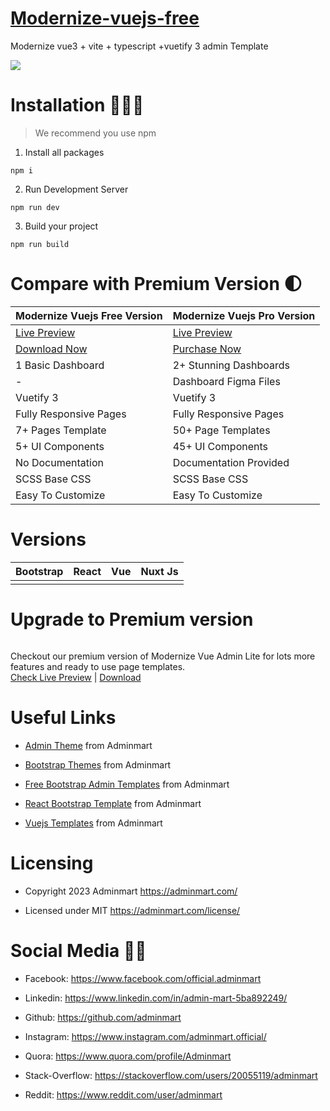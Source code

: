 # <a href="https://modernize-vue3-free.netlify.app/?ref=5">Modernize-vuejs-free</a>
Modernize vue3 + vite + typescript +vuetify 3 admin Template

<!-- Main image of Template -->
<a target="_blank" href="https://adminmart.com/product/modernize-vuetify-vue-admin-dashboard/?ref=5">
  <img src="https://adminmart.com/wp-content/uploads/2023/02/modernize-free-vuetify-admin-dashboard-am.png" />
</a>


# Installation 👨🏻‍💻

> We recommend you use npm

1. Install all packages

```
npm i
```

2. Run Development Server

```
npm run dev
```

3. Build your project

```
npm run build
```

# Compare with Premium Version 🌓

<table>
<thead>
<tr>
<th>Modernize Vuejs Free Version</th>
<th>Modernize Vuejs Pro Version</th>
</tr>
</thead>
<tbody>
<tr>
  <td>
    <a href="https://modernize-vue3-free.netlify.app/?ref=5">Live Preview</a>
  </td>
  <td>
  <a href="https://modernize-vuejs.adminmart.com/?ref=5">Live Preview</a>
  </td>
</tr>
<tr>
  <td>
    <a href="https://adminmart.com/product/modernize-free-vuetify-vue-js-admin-dashboard/?ref=5">Download Now</a>
  </td>
  <td>
    <a href="https://adminmart.com/product/modernize-vuetify-vue-admin-dashboard/?ref=5">Purchase Now</a>
  </td>
</tr>
<tr>
  <td>
  1 Basic Dashboard
  </td>
  <td>
  2+ Stunning Dashboards
  </td>
</tr>
<tr>
  <td>
  -
  </td>
  <td>
  Dashboard Figma Files
  </td>
</tr>
<tr>
  <td>
  Vuetify 3
  </td>
  <td>
  Vuetify 3
  </td>
</tr>
<tr>
  <td>
  Fully Responsive Pages
  </td>
  <td>
  Fully Responsive Pages
  </td>
</tr>
<tr>
  <td>
  7+ Pages Template
  </td>
  <td>
  50+ Page Templates
  </td>
</tr>
<tr>
  <td>
  5+ UI Components
  </td>
  <td>
  45+ UI Components
  </td>
</tr>
<tr>
  <td>
  No Documentation
  </td>
  <td>
  Documentation Provided
  </td>
</tr>
<tr>
  <td>
  SCSS Base CSS
  </td>
  <td>
  SCSS Base CSS
  </td>
</tr>
<tr>
  <td>
  Easy To Customize
  </td>
  <td>
  Easy To Customize
  </td>
</tr>
</tbody>
</table>


# Versions

<table>
<thead>
<tr>
  <th>Bootstrap</th>
  <th>React</th>
  <th>Vue</th>
  <th>Nuxt Js</th>
</tr>
</thead>
<tbody>
  <tr>
    <td>
      <a href="https://adminmart.com/product/modernize-bootstrap-5-admin-template/?ref=5">
        <img src="https://adminmart.com/wp-content/uploads/2023/02/modernize-bootstrap-5-admin-template.png" alt="">
      </a>
    </td>
    <td>
      <a href="https://adminmart.com/product/modernize-react-mui-dashboard-theme/?ref=5">
        <img src="https://adminmart.com/wp-content/uploads/2023/01/image_2023_01_26T10_19_25_019Z.png" alt="">
      </a>
    </td>
    <td>
      <a href="https://adminmart.com/product/modernize-vuetify-vue-admin-dashboard/?ref=5">
        <img src="https://adminmart.com/wp-content/uploads/2023/02/modernize-vuetify-admin-dashboard.png" alt="">
      </a>
    </td>
    <td>
      <a href="https://adminmart.com/product/modernize-nuxt-js-admin-dashboard/?ref=5">
        <img src="https://adminmart.com/wp-content/uploads/2023/02/modernize-nuxt-js-admin-dashboard.png" alt="">
      </a>
    </td>
  <tr>
</tbody>
</table>  


# Upgrade to Premium version

<a target="_blank" href="https://modernize-vuejs.adminmart.com/?ref=5">
  <img src="https://adminmart.com/wp-content/uploads/2023/02/modernize-vuetify-admin-dashboard.png" alt="">
</a>
<p>
  Checkout our premium version of Modernize Vue Admin Lite for lots more features and ready to use page templates.<br>
<a href="https://modernize-vuejs.adminmart.com/?ref=5">Check Live Preview</a> | <a href="https://adminmart.com/product/modernize-vuetify-vue-admin-dashboard/?    ref=5">Download</a>
</p>


<!-- Useful Links of Template -->
# Useful Links
- <p><a href="https://adminmart.com/?ref=5">Admin Theme</a> from Adminmart</p>
- <p><a href="https://adminmart.com/product/modernize-bootstrap-5-admin-template/?ref=5">Bootstrap Themes</a> from Adminmart</p>
- <p><a href="https://adminmart.com/product/modernize-free-bootstrap-5-admin-template/?ref=5">Free Bootstrap Admin Templates</a> from Adminmart</p>
- <p><a href="https://adminmart.com/product/modernize-react-mui-dashboard-theme/?ref=5">React Bootstrap Template</a> from Adminmart</p>
- <p><a href="https://adminmart.com/product/modernize-vuetify-vue-admin-dashboard/?ref=5">Vuejs Templates</a> from Adminmart</p>


<!-- Licensing of Template -->
# Licensing
- <p>Copyright 2023 Adminmart <a href="https://adminmart.com/?ref=5">https://adminmart.com/</a></p>
- <p>Licensed under MIT <a href="https://adminmart.com/license/?ref=5">https://adminmart.com/license/</a></p>


<!-- Social Media of Adminmart -->
# Social Media 👭🏼
- <p>Facebook: <a href="https://www.facebook.com/official.adminmart/?ref=5">https://www.facebook.com/official.adminmart</a></p>
- <p>Linkedin: <a href="https://www.linkedin.com/in/admin-mart-5ba892249/?ref=5">https://www.linkedin.com/in/admin-mart-5ba892249/</a></p>
- <p>Github: <a href="https://github.com/adminmart/?ref=5">https://github.com/adminmart</a></p>
- <p>Instagram: <a href="https://www.instagram.com/adminmart.official/?ref=5">https://www.instagram.com/adminmart.official/</a></p>
- <p>Quora: <a href="https://www.quora.com/profile/Adminmart/?ref=5">https://www.quora.com/profile/Adminmart</a></p>
- <p>Stack-Overflow: <a href="https://stackoverflow.com/users/20055119/adminmart/?ref=5">https://stackoverflow.com/users/20055119/adminmart</a></p>
- <p>Reddit: <a href="https://www.reddit.com/user/adminmart/?ref=5">https://www.reddit.com/user/adminmart</a></p>
